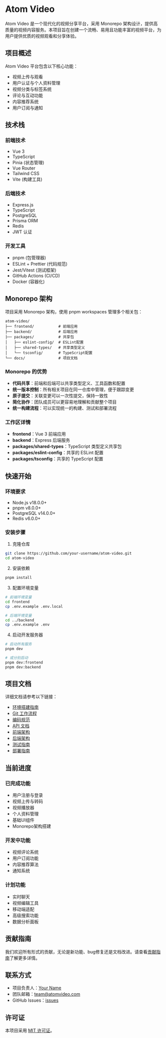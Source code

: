 # Atom Video

Atom Video 是一个现代化的视频分享平台，采用 Monorepo 架构设计，提供高质量的视频内容服务。本项目旨在创建一个流畅、易用且功能丰富的视频平台，为用户提供优质的视频观看和分享体验。

## 项目概述

Atom Video 平台包含以下核心功能：

- 视频上传与观看
- 用户认证与个人资料管理
- 视频分类与标签系统
- 评论与互动功能
- 内容推荐系统
- 用户订阅与通知

## 技术栈

### 前端技术
- Vue 3
- TypeScript
- Pinia (状态管理)
- Vue Router
- Tailwind CSS
- Vite (构建工具)

### 后端技术
- Express.js
- TypeScript
- PostgreSQL
- Prisma ORM
- Redis
- JWT 认证

### 开发工具
- pnpm (包管理器)
- ESLint + Prettier (代码规范)
- Jest/Vitest (测试框架)
- GitHub Actions (CI/CD)
- Docker (容器化)

## Monorepo 架构

项目采用 Monorepo 架构，使用 pnpm workspaces 管理多个相关包：

```
atom-video/
├── frontend/           # 前端应用
├── backend/            # 后端应用
├── packages/           # 共享包
│   ├── eslint-config/  # ESLint配置
│   ├── shared-types/   # 共享类型定义
│   └── tsconfig/       # TypeScript配置
└── docs/               # 项目文档
```

### Monorepo 的优势

- **代码共享**：前端和后端可以共享类型定义、工具函数和配置
- **统一版本控制**：所有相关项目在同一仓库中管理，便于跟踪变更
- **原子提交**：关联变更可以一次性提交，保持一致性
- **简化协作**：团队成员可以更容易地理解和贡献整个项目
- **统一构建流程**：可以实现统一的构建、测试和部署流程

### 工作区详情

- **frontend**：Vue 3 前端应用
- **backend**：Express 后端服务
- **packages/shared-types**：TypeScript 类型定义共享包
- **packages/eslint-config**：共享的 ESLint 配置
- **packages/tsconfig**：共享的 TypeScript 配置

## 快速开始

### 环境要求

- Node.js v18.0.0+
- pnpm v8.0.0+
- PostgreSQL v14.0.0+
- Redis v6.0.0+

### 安装步骤

1. 克隆仓库

```bash
git clone https://github.com/your-username/atom-video.git
cd atom-video
```

2. 安装依赖

```bash
pnpm install
```

3. 配置环境变量

```bash
# 前端环境变量
cd frontend
cp .env.example .env.local

# 后端环境变量
cd ../backend
cp .env.example .env
```

4. 启动开发服务器

```bash
# 启动所有服务
pnpm dev

# 或分别启动
pnpm dev:frontend
pnpm dev:backend
```

## 项目文档

详细文档请参考以下链接：

- [环境搭建指南](./development/setup.md)
- [Git 工作流程](./development/git-workflow.md)
- [编码规范](./development/coding-standards.md)
- [API 文档](./api/README.md)
- [前端架构](./technical/frontend-architecture.md)
- [后端架构](./technical/backend-architecture.md)
- [测试指南](./development/testing.md)
- [部署指南](./deployment/README.md)

## 当前进度

### 已完成功能

- 用户注册与登录
- 视频上传与转码
- 视频播放器
- 个人资料管理
- 基础UI组件
- Monorepo架构搭建

### 开发中功能

- 视频评论系统
- 用户订阅功能
- 内容推荐算法
- 通知系统

### 计划功能

- 实时聊天
- 视频编辑工具
- 移动端适配
- 高级搜索功能
- 数据分析面板

## 贡献指南

我们欢迎所有形式的贡献，无论是新功能、bug修复还是文档改进。请查看[贡献指南](./development/contributing.md)了解更多详情。

## 联系方式

- 项目负责人：[Your Name](mailto:your.email@example.com)
- 团队邮箱：team@atomvideo.com
- GitHub Issues：[issues](https://github.com/your-username/atom-video/issues)

## 许可证

本项目采用 [MIT 许可证](../LICENSE)。 